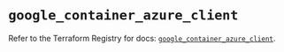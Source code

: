 # `google_container_azure_client`

Refer to the Terraform Registry for docs: [`google_container_azure_client`](https://registry.terraform.io/providers/hashicorp/google/6.41.0/docs/resources/container_azure_client).
